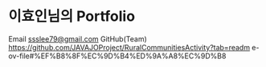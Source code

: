 # 이효인님의 Portfolio
Email ssslee79@gmail.com
GitHub(Team) https://github.com/JAVAJOProject/RuralCommunitiesActivity?tab=readm
e-ov-file#%EF%B8%8F%EC%9D%B4%ED%9A%A8%EC%9D%B8
